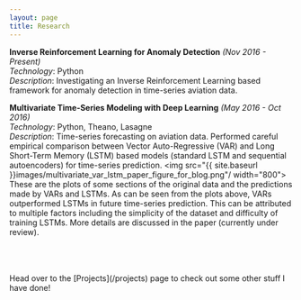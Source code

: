 ```yaml
---
layout: page
title: Research
---
```


<strong>Inverse Reinforcement Learning for Anomaly Detection</strong> *(Nov 2016 - Present)* <br />
*Technology*: Python
 <br/>
*Description*: Investigating an Inverse Reinforcement Learning based framework for anomaly detection in time-series aviation data.

<strong>Multivariate Time-Series Modeling with Deep Learning</strong> *(May 2016 - Oct 2016)* <br />
*Technology*: Python, Theano, Lasagne
 <br/>
*Description*: Time-series forecasting on aviation data. Performed careful empirical comparison between Vector Auto-Regressive (VAR) and Long Short-Term Memory (LSTM) based models (standard LSTM and sequential autoencoders) for time-series prediction. 
<img src="{{ site.baseurl }}images/multivariate_var_lstm_paper_figure_for_blog.png"/ width="800">
These are the plots of some sections of the original data and the predictions made by VARs and LSTMs.
As can be seen from the plots above, VARs outperformed LSTMs in future time-series prediction. This can be attributed to multiple factors including the simplicity of the dataset and difficulty of training LSTMs. More details are discussed in the paper (currently under review).


<br/>
<br/>
<br/>
Head over to the [Projects](/projects) page to check out some other stuff I have done!
